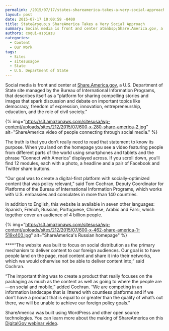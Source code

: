 ```yaml
---
permalink: /2015/07/17/states-shareamerica-takes-a-very-social-approach/
layout: post
date: 2015-07-17 10:00:59 -0400
title: State&rsquo;s ShareAmerica Takes a Very Social Approach
summary: Social media is front and center at&nbsp;Share.America.gov, a U.S. Department of State site managed by the Bureau of International Information Programs, that describes itself as a &ldquo;platform for sharing compelling stories and images that spark discussion and debate on important topics like democracy, freedom of expression, innovation, entrepreneurship, education, and the role of civil society.&rdquo;
authors: coqui-aspiazu
categories:
  - Content
  - Our Work
tags:
  - Sites
  - sitesusagov
  - State
  - U.S. Department of State
---
```


Social media is front and center at [Share.America.gov](https://share.america.gov/), a U.S. Department of State site managed by the Bureau of International Information Programs, that describes itself as a “platform for sharing compelling stories and images that spark discussion and debate on important topics like democracy, freedom of expression, innovation, entrepreneurship, education, and the role of civil society.”

{% img="https://s3.amazonaws.com/sitesusa/wp-content/uploads/sites/212/2015/07/600-x-280-share-america-2.jpg" alt="ShareAmerica video of people connecting through social media." %}

The truth is that you don’t really need to read that statement to know its purpose. When you land on the homepage you see a video featuring people from different parts of the world using smartphones and tablets and the phrase “Connect with America” displayed across. If you scroll down, you’ll find 12 modules, each with a photo, a headline and a pair of Facebook and Twitter share buttons.

“Our goal was to create a digital-first platform with socially-optimized content that was policy relevant,” said Tom Cochran, Deputy Coordinator for Platforms of the Bureau of International Information Programs, which works with U.S. embassies and consulates in more than 140 countries.

In addition to English, this website is available in seven other languages: Spanish, French, Russian, Portuguese, Chinese, Arabic and Farsi, which together cover an audience of 4 billion people.

{% img="https://s3.amazonaws.com/sitesusa/wp-content/uploads/sites/212/2015/07/600-x-462-share-america-1-519x400.jpg" alt="ShareAmerica's Russian homepage" %}

****&#8220;The website was built to focus on social distribution as the primary mechanism to deliver content to our foreign audiences. Our goal is to have people land on the page, read content and share it into their networks, which we would otherwise not be able to deliver content into,&#8221; said Cochran.

&#8220;The important thing was to create a product that really focuses on the packaging as much as the content as well as going to where the people are—on social and mobile,” added Cochran. “We are competing in an information landscape that is littered with countless platforms and if we don’t have a product that is equal to or greater than the quality of what’s out there, we will be unable to achieve our foreign policy goals.”

ShareAmerica was built using WordPress and other open source technologies. You can learn more about the making of ShareAmerica on this [DigitalGov webinar video](https://www.youtube.com/watch?v=_DgXhA6aWjs).